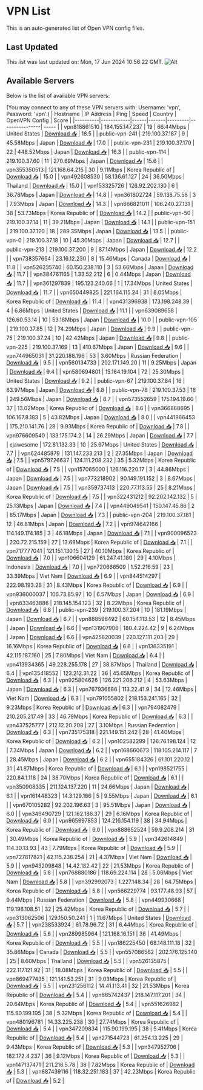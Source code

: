 # VPN List

This is an auto-generated list of Open VPN config files.

## Last Updated

This list was last updated on: Mon, 17 Jun 2024 10:56:22 GMT.
![Alt](https://repobeats.axiom.co/api/embed/186b98318ef1479477931607c1ad7d823f12451f.svg "Repobeats analytics image")

## Available Servers

Below is the list of available VPN servers:

(You may connect to any of these VPN servers with: Username: 'vpn', Password: 'vpn'.)
| Hostname | IP Address | Ping | Speed | Country | OpenVPN Config | Score |
|----------|------------|------|-------|---------|----------------| ----- |
| vpn818861510 | 184.155.147.237 | 19 | 66.44Mbps | United States | [Download 📥](./configs/server_0_US.ovpn) | 18.5 |
| public-vpn-241 | 219.100.37.187 | 9 | 45.58Mbps | Japan | [Download 📥](./configs/server_1_JP.ovpn) | 17.0 |
| public-vpn-231 | 219.100.37.170 | 22 | 448.52Mbps | Japan | [Download 📥](./configs/server_2_JP.ovpn) | 16.3 |
| public-vpn-114 | 219.100.37.60 | 11 | 270.69Mbps | Japan | [Download 📥](./configs/server_3_JP.ovpn) | 15.6 |
| vpn355350513 | 121.168.64.215 | 30 | 9.11Mbps | Korea Republic of | [Download 📥](./configs/server_4_KR.ovpn) | 15.0 |
| vpn492608530 | 58.136.61.127 | 24 | 36.50Mbps | Thailand | [Download 📥](./configs/server_5_TH.ovpn) | 15.0 |
| vpn153325726 | 126.92.202.130 | 6 | 36.78Mbps | Japan | [Download 📥](./configs/server_6_JP.ovpn) | 14.8 |
| vpn361802724 | 59.138.75.58 | 3 | 7.93Mbps | Japan | [Download 📥](./configs/server_7_JP.ovpn) | 14.3 |
| vpn666821011 | 106.240.27.131 | 38 | 53.73Mbps | Korea Republic of | [Download 📥](./configs/server_8_KR.ovpn) | 14.2 |
| public-vpn-50 | 219.100.37.14 | 11 | 39.21Mbps | Japan | [Download 📥](./configs/server_9_JP.ovpn) | 14.1 |
| public-vpn-151 | 219.100.37.120 | 18 | 289.35Mbps | Japan | [Download 📥](./configs/server_10_JP.ovpn) | 13.5 |
| public-vpn-0 | 219.100.37.18 | 10 | 45.30Mbps | Japan | [Download 📥](./configs/server_11_JP.ovpn) | 12.7 |
| public-vpn-213 | 219.100.37.200 | 9 | 87.14Mbps | Japan | [Download 📥](./configs/server_12_JP.ovpn) | 12.2 |
| vpn738357654 | 23.16.12.230 | 8 | 15.46Mbps | Canada | [Download 📥](./configs/server_13_CA.ovpn) | 11.8 |
| vpn526235740 | 60.150.238.110 | 3 | 53.66Mbps | Japan | [Download 📥](./configs/server_14_JP.ovpn) | 11.7 |
| vpn384761165 | 1.33.52.212 | 6 | 0.44Mbps | Japan | [Download 📥](./configs/server_15_JP.ovpn) | 11.7 |
| vpn361297839 | 195.123.240.66 | 1 | 17.34Mbps | United States | [Download 📥](./configs/server_16_US.ovpn) | 11.7 |
| vpn650449825 | 221.164.115.24 | 31 | 8.05Mbps | Korea Republic of | [Download 📥](./configs/server_17_KR.ovpn) | 11.4 |
| vpn431396938 | 173.198.248.39 | 4 | 6.86Mbps | United States | [Download 📥](./configs/server_18_US.ovpn) | 11.1 |
| vpn639089658 | 126.60.53.14 | 10 | 53.18Mbps | Japan | [Download 📥](./configs/server_19_JP.ovpn) | 10.0 |
| public-vpn-105 | 219.100.37.85 | 12 | 74.29Mbps | Japan | [Download 📥](./configs/server_20_JP.ovpn) | 9.9 |
| public-vpn-75 | 219.100.37.24 | 10 | 42.42Mbps | Japan | [Download 📥](./configs/server_21_JP.ovpn) | 9.8 |
| public-vpn-225 | 219.100.37.169 | 13 | 410.67Mbps | Japan | [Download 📥](./configs/server_22_JP.ovpn) | 9.6 |
| vpn744965031 | 31.220.188.196 | 53 | 3.60Mbps | Russian Federation | [Download 📥](./configs/server_23_RU.ovpn) | 9.5 |
| vpn560134733 | 202.171.149.20 | 11 | 9.25Mbps | Japan | [Download 📥](./configs/server_24_JP.ovpn) | 9.4 |
| vpn580694801 | 15.164.19.104 | 72 | 25.30Mbps | United States | [Download 📥](./configs/server_25_US.ovpn) | 9.2 |
| public-vpn-67 | 219.100.37.84 | 16 | 83.97Mbps | Japan | [Download 📥](./configs/server_26_JP.ovpn) | 8.8 |
| public-vpn-78 | 219.100.37.53 | 18 | 249.56Mbps | Japan | [Download 📥](./configs/server_27_JP.ovpn) | 8.7 |
| vpn573552659 | 175.194.19.60 | 37 | 13.02Mbps | Korea Republic of | [Download 📥](./configs/server_28_KR.ovpn) | 8.6 |
| vpn366868695 | 106.167.8.183 | 5 | 43.82Mbps | Japan | [Download 📥](./configs/server_29_JP.ovpn) | 8.0 |
| vpn441966453 | 175.210.141.76 | 28 | 9.93Mbps | Korea Republic of | [Download 📥](./configs/server_30_KR.ovpn) | 7.8 |
| vpn976609540 | 133.175.174.2 | 14 | 26.29Mbps | Japan | [Download 📥](./configs/server_31_JP.ovpn) | 7.7 |
| cjawesome | 172.81.132.33 | 10 | 25.97Mbps | United States | [Download 📥](./configs/server_32_US.ovpn) | 7.7 |
| vpn624485879 | 131.147.233.213 | 2 | 27.35Mbps | Japan | [Download 📥](./configs/server_33_JP.ovpn) | 7.5 |
| vpn579726637 | 124.111.208.232 | 35 | 5.32Mbps | Korea Republic of | [Download 📥](./configs/server_34_KR.ovpn) | 7.5 |
| vpn157065000 | 126.116.220.17 | 3 | 44.86Mbps | Japan | [Download 📥](./configs/server_35_JP.ovpn) | 7.5 |
| vpn773218902 | 90.149.191.152 | 3 | 8.67Mbps | Japan | [Download 📥](./configs/server_36_JP.ovpn) | 7.5 |
| vpn359737413 | 220.77.113.55 | 25 | 8.21Mbps | Korea Republic of | [Download 📥](./configs/server_37_KR.ovpn) | 7.5 |
| vpn322431212 | 92.202.142.132 | 5 | 25.13Mbps | Japan | [Download 📥](./configs/server_38_JP.ovpn) | 7.4 |
| vpn449049541 | 150.147.45.86 | 2 | 85.17Mbps | Japan | [Download 📥](./configs/server_39_JP.ovpn) | 7.3 |
| public-vpn-204 | 219.100.37.181 | 12 | 46.81Mbps | Japan | [Download 📥](./configs/server_40_JP.ovpn) | 7.2 |
| vpn974642166 | 114.149.174.185 | 3 | 46.18Mbps | Japan | [Download 📥](./configs/server_41_JP.ovpn) | 7.1 |
| vpn900096523 | 220.72.215.159 | 27 | 13.68Mbps | Korea Republic of | [Download 📥](./configs/server_42_KR.ovpn) | 7.1 |
| vpn717777041 | 121.151.130.15 | 27 | 40.10Mbps | Korea Republic of | [Download 📥](./configs/server_43_KR.ovpn) | 7.0 |
| vpn106604129 | 61.247.41.180 | 29 | 4.10Mbps | Indonesia | [Download 📥](./configs/server_44_ID.ovpn) | 7.0 |
| vpn720666509 | 1.52.216.59 | 23 | 33.39Mbps | Viet Nam | [Download 📥](./configs/server_45_VN.ovpn) | 6.9 |
| vpn844514297 | 222.98.193.26 | 31 | 8.43Mbps | Korea Republic of | [Download 📥](./configs/server_46_KR.ovpn) | 6.9 |
| vpn936000037 | 106.73.85.97 | 10 | 6.57Mbps | Japan | [Download 📥](./configs/server_47_JP.ovpn) | 6.9 |
| vpn633463886 | 218.145.154.123 | 32 | 8.22Mbps | Korea Republic of | [Download 📥](./configs/server_48_KR.ovpn) | 6.8 |
| public-vpn-239 | 219.100.37.204 | 10 | 181.19Mbps | Japan | [Download 📥](./configs/server_49_JP.ovpn) | 6.7 |
| vpn888598492 | 60.154.113.53 | 12 | 8.45Mbps | Japan | [Download 📥](./configs/server_50_JP.ovpn) | 6.6 |
| vpn131907906 | 180.4.224.42 | 9 | 6.24Mbps | Japan | [Download 📥](./configs/server_51_JP.ovpn) | 6.6 |
| vpn425820039 | 220.127.111.203 | 29 | 16.16Mbps | Korea Republic of | [Download 📥](./configs/server_52_KR.ovpn) | 6.6 |
| vpn136335191 | 42.115.187.160 | 25 | 7.80Mbps | Viet Nam | [Download 📥](./configs/server_53_VN.ovpn) | 6.4 |
| vpn413934365 | 49.228.255.178 | 27 | 38.87Mbps | Thailand | [Download 📥](./configs/server_54_TH.ovpn) | 6.4 |
| vpn135418552 | 123.212.31.22 | 36 | 45.65Mbps | Korea Republic of | [Download 📥](./configs/server_55_KR.ovpn) | 6.3 |
| vpn925804626 | 126.221.206.212 | 4 | 53.63Mbps | Japan | [Download 📥](./configs/server_56_JP.ovpn) | 6.3 |
| vpn767936686 | 113.22.41.9 | 34 | 12.46Mbps | Viet Nam | [Download 📥](./configs/server_57_VN.ovpn) | 6.3 |
| vpn791055802 | 218.153.241.165 | 32 | 9.23Mbps | Korea Republic of | [Download 📥](./configs/server_58_KR.ovpn) | 6.3 |
| vpn794082479 | 210.205.217.49 | 33 | 46.79Mbps | Korea Republic of | [Download 📥](./configs/server_59_KR.ovpn) | 6.3 |
| vpn437525777 | 212.12.20.208 | 27 | 3.10Mbps | Russian Federation | [Download 📥](./configs/server_60_RU.ovpn) | 6.3 |
| vpn735175318 | 221.149.151.242 | 28 | 41.40Mbps | Korea Republic of | [Download 📥](./configs/server_61_KR.ovpn) | 6.2 |
| vpn102582299 | 126.76.198.124 | 12 | 7.34Mbps | Japan | [Download 📥](./configs/server_62_JP.ovpn) | 6.2 |
| vpn168660673 | 118.105.214.117 | 7 | 28.45Mbps | Japan | [Download 📥](./configs/server_63_JP.ovpn) | 6.2 |
| vpn655184326 | 61.101.220.12 | 31 | 41.87Mbps | Korea Republic of | [Download 📥](./configs/server_64_KR.ovpn) | 6.1 |
| vpn198521755 | 220.84.1.118 | 24 | 38.70Mbps | Korea Republic of | [Download 📥](./configs/server_65_KR.ovpn) | 6.1 |
| vpn350908335 | 211.124.137.220 | 11 | 24.66Mbps | Japan | [Download 📥](./configs/server_66_JP.ovpn) | 6.1 |
| vpn161448323 | 14.3.129.186 | 5 | 9.55Mbps | Japan | [Download 📥](./configs/server_67_JP.ovpn) | 6.1 |
| vpn670105282 | 92.202.196.63 | 3 | 95.51Mbps | Japan | [Download 📥](./configs/server_68_JP.ovpn) | 6.0 |
| vpn349490729 | 121.162.186.37 | 29 | 6.16Mbps | Korea Republic of | [Download 📥](./configs/server_69_KR.ovpn) | 6.0 |
| vpn965997853 | 124.216.154.119 | 38 | 34.94Mbps | Korea Republic of | [Download 📥](./configs/server_70_KR.ovpn) | 6.0 |
| vpn888652524 | 59.9.208.214 | 31 | 30.49Mbps | Korea Republic of | [Download 📥](./configs/server_71_KR.ovpn) | 5.9 |
| vpn342614849 | 114.30.13.93 | 43 | 7.79Mbps | Korea Republic of | [Download 📥](./configs/server_72_KR.ovpn) | 5.9 |
| vpn727817821 | 42.115.238.254 | 21 | 4.37Mbps | Viet Nam | [Download 📥](./configs/server_73_VN.ovpn) | 5.9 |
| vpn943209848 | 14.42.182.42 | 22 | 21.53Mbps | Korea Republic of | [Download 📥](./configs/server_74_KR.ovpn) | 5.8 |
| vpn768880186 | 118.69.224.114 | 28 | 5.06Mbps | Viet Nam | [Download 📥](./configs/server_75_VN.ovpn) | 5.8 |
| vpn392992073 | 1.227.148.34 | 28 | 64.75Mbps | Korea Republic of | [Download 📥](./configs/server_76_KR.ovpn) | 5.8 |
| vpn566229774 | 93.177.48.93 | 57 | 9.44Mbps | Russian Federation | [Download 📥](./configs/server_77_RU.ovpn) | 5.8 |
| vpn449930668 | 119.196.108.51 | 32 | 25.42Mbps | Korea Republic of | [Download 📥](./configs/server_78_KR.ovpn) | 5.7 |
| vpn313062506 | 129.150.50.241 | 1 | 11.67Mbps | United States | [Download 📥](./configs/server_79_US.ovpn) | 5.7 |
| vpn238533924 | 61.78.96.72 | 31 | 6.44Mbps | Korea Republic of | [Download 📥](./configs/server_80_KR.ovpn) | 5.6 |
| vpn289985964 | 121.168.16.151 | 36 | 41.49Mbps | Korea Republic of | [Download 📥](./configs/server_81_KR.ovpn) | 5.5 |
| vpn186225450 | 68.148.111.18 | 32 | 35.86Mbps | Canada | [Download 📥](./configs/server_82_CA.ovpn) | 5.5 |
| vpn557086562 | 202.176.125.140 | 25 | 8.60Mbps | Thailand | [Download 📥](./configs/server_83_TH.ovpn) | 5.5 |
| vpn526135875 | 222.117.121.92 | 31 | 18.08Mbps | Korea Republic of | [Download 📥](./configs/server_84_KR.ovpn) | 5.5 |
| vpn869477435 | 121.141.53.251 | 31 | 9.03Mbps | Korea Republic of | [Download 📥](./configs/server_85_KR.ovpn) | 5.5 |
| vpn231256112 | 14.41.113.41 | 32 | 21.53Mbps | Korea Republic of | [Download 📥](./configs/server_86_KR.ovpn) | 5.4 |
| vpn665742437 | 218.147.117.201 | 34 | 20.64Mbps | Korea Republic of | [Download 📥](./configs/server_87_KR.ovpn) | 5.4 |
| vpn551626982 | 115.90.199.195 | 38 | 5.32Mbps | Korea Republic of | [Download 📥](./configs/server_88_KR.ovpn) | 5.4 |
| vpn480196781 | 14.33.225.238 | 30 | 27.74Mbps | Korea Republic of | [Download 📥](./configs/server_89_KR.ovpn) | 5.4 |
| vpn347209834 | 115.90.199.195 | 38 | 5.41Mbps | Korea Republic of | [Download 📥](./configs/server_90_KR.ovpn) | 5.4 |
| vpn271544723 | 61.254.13.225 | 29 | 9.43Mbps | Korea Republic of | [Download 📥](./configs/server_91_KR.ovpn) | 5.3 |
| vpn347952706 | 182.172.4.237 | 36 | 9.12Mbps | Korea Republic of | [Download 📥](./configs/server_92_KR.ovpn) | 5.3 |
| vpn147137471 | 211.216.5.78 | 38 | 7.82Mbps | Korea Republic of | [Download 📥](./configs/server_93_KR.ovpn) | 5.3 |
| vpn887439116 | 118.32.251.183 | 37 | 42.23Mbps | Korea Republic of | [Download 📥](./configs/server_94_KR.ovpn) | 5.2 |
